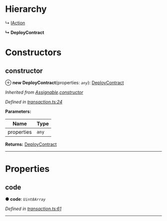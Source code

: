 

# Hierarchy

↳  [IAction](_transaction_.iaction.md)

**↳ DeployContract**

# Constructors

<a id="constructor"></a>

##  constructor

⊕ **new DeployContract**(properties: *`any`*): [DeployContract](_transaction_.deploycontract.md)

*Inherited from [Assignable](_transaction_.assignable.md).[constructor](_transaction_.assignable.md#constructor)*

*Defined in [transaction.ts:24](https://github.com/nearprotocol/nearlib/blob/ce23775/src.ts/transaction.ts#L24)*

**Parameters:**

| Name | Type |
| ------ | ------ |
| properties | `any` |

**Returns:** [DeployContract](_transaction_.deploycontract.md)

___

# Properties

<a id="code"></a>

##  code

**● code**: *`Uint8Array`*

*Defined in [transaction.ts:61](https://github.com/nearprotocol/nearlib/blob/ce23775/src.ts/transaction.ts#L61)*

___

